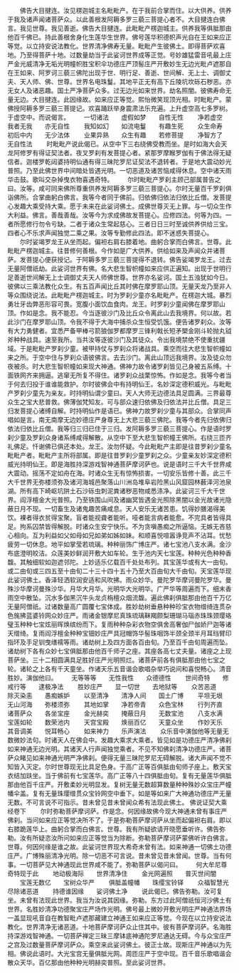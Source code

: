 <!-- { "loadSidebar": true } -->
　　佛告大目揵连。汝见楞迦城主名毗毗产。在于我前合掌而住。以大供养。供养于我及诸声闻诸菩萨众。以此善根发阿耨多罗三藐三菩提心者不。大目揵连白佛言。我见世尊。我见善逝。佛告大目揵连。此毗毗产楞迦城主。供养我等俱胝那由他百千佛已。持此善根舍身化生莲华生世界。佛号莲华积德帜声光自在王如来应正等觉。以立持安说法教化。世界清净佛寿无量。毗毗产生彼佛土。即得菩萨欢喜地。乃至得菩萨十地。过数量劫当于此娑诃世界成等正觉。号妙雄猛雷音吼最上庄严金光威清净无垢光明幢帜胜宝积伞功德庄严顶髻庄严开敷妙生无边光毗卢遮那自在王如来、阿罗诃三藐三佛陀出现于世、明行足、善逝、世间解、无上士、调御丈夫、天人师、佛、世尊。世界名电珠鬘。其地平正无有高下丘陵坑坎砾石秽恶。亦无女人及诸恶趣。国土严净菩萨众多。过无边光如来世界。劫名照闇。彼佛寿命无量无边。大目揵连。此因缘故。如来应正等觉。熙怡微笑现顶光相。时毗毗产。蒙佛授阿耨多罗三藐三菩提记。欢喜踊跃举身震肃法乐充遍。上升虚空高七多罗树。于虚空中。而说偈言。
　　一切诸法　　虚假如梦　　自性无性
　　净若虚空　　我者无我　　亦无自性
　　我知如幻　　如流电鬘　　有趣生死
　　众生命寿　　初后中内　　无少法体
　　业果异熟　　众生有趣　　若修菩提
　　净智方了　　无自性法
　　时毗毗产说此偈已。从空中下三右绕佛受教而坐。是时如海大会天龙阿修罗有得证契法者。夜叉罗刹有发菩提心者。紧那罗摩睺罗伽有于佛法得无疑信者。迦楼罗乾闼婆持明仙通有得三昧陀罗尼证契法不退转者。于是地大震动妙光普照。乃至此佛世界中间暗处皆遇光明。一切恶道及诸苦恼咸得休息。空中诸天雨华击鼓。歌叫交杂掉曳衣物喜遇奇特。
　　尔时毗毗产罗刹主顾己部属普告之曰。汝等。咸可同来佛所尊重供养发阿耨多罗三藐三菩提心。尔时无量百千罗刹俱诣佛所。合掌曲躬白佛言。我等今者同于佛前。归依佛归依法归依比丘僧。发菩提心发趣大乘受持大乘。愿于未来在此娑诃佛土。成佛世尊灭无上罪。与一切众生作大利益。佛言。善哉善哉。汝等今为求成佛故发菩提心。应修四法。何等为四。一者所愿修行勿令亏缺。二者于诸众生常起慈心。三者日日三时至诚供养供给三宝。四者心不乐求声闻独觉二乘之果。汝等专勤修此四法。即不迷惑失菩提心。
　　尔时娑竭罗龙王从坐而起。偏袒右肩右膝着地。曲躬合掌而白佛言。世尊。此毗毗产楞迦城主。往昔修何善根。今作如是广大供养。供给如来及声闻众并诸菩萨。发菩提心便获授记。于阿耨多罗三藐三菩提得不退转。佛告娑竭罗龙王。过去无量阿僧祇劫。此娑诃世界有佛。名大悲生智帜幢如来应供正遍知。出现于世明行足善逝世间解无上士调御丈夫天人师佛世尊。世界亦名娑诃。国土五浊犹如今日。彼佛以三乘法教化众生。有五百声闻比丘其时佛在摩罗耶山顶。无量天龙乃至非人等众围绕说法。此毗毗产楞迦城主。时为罗刹少童亦名毗毗产。在楞迦大城。暴烈勇壮牙齿弊恶形容可畏。宽腹小面饮血食肉。龙王。时罗刹少童闻佛在摩罗耶山顶。作如是念。我不能忍。今当逐彼沙门及比丘众令离此山去我境界。何以故。若此沙门在摩罗耶山顶。令我不得于大海中捕杀众生恒受饥饿。便告诸罗刹众。汝等有大力勇健者。宜悉严备甲棒弓箭狼伽罗都摩罗三锋利戟长短矛槊金刚斗轮抛丸钺斧种种战具。速至我所。当共汝等逐彼沙门及其徒众。令出我境禁绝不使重扰疆域。于是毗毗产罗刹少童。被甲持仗与罗刹众将诸战具。乘空而往大悲生智帜幢如来之所。于空中住与罗刹众语彼佛言。去去沙门。离此山顶远我境界。汝及徒众勿夜被杀。时大悲生智帜幢如来现大神通。佛神力故令诸罗刹皆见己身被五系缚。十面铁网齐来拥逼。逃窜无所复不得住。诸罗刹众战栗惊怖。作如是念。我等今者当于何去归投于谁谁能救护。尔时彼佛会中有持明仙王。名妙深定德积威光。与毗毗产罗刹少童先为亲友。时持明仙谓少童曰。天人大师无边德法具足圆满。三界最尊众生之宝大悲普救。佛薄伽梵知友。可与部众速归依佛及归依法并比丘僧。具足三归发菩提心诸缚自解。时持明仙作是语已。佛神力故罗刹少童与其部众。合掌同声唱如是言。南无南摩无边妙德庄严身尊无上大悲三藐三佛陀。我等今者先归依佛归依法归依比丘僧。我等归三归已住于三归。发阿耨多罗三藐三菩提心。作是语时罗刹少童及罗刹众身诸系缚咸得解散。从空中下至大悲生智帜幢王佛所。右绕三匝齐礼佛足。忏谢佛已俱还本处。龙王。汝勿怀疑。今此毗毗产主即是往昔罗刹少童名毗毗产者。毗毗产主所将部属。即是往昔罗刹少童罗刹之众。少童亲友妙深定德积威光持明仙王。即是海胜持深游戏智神通菩萨摩诃萨也。说是语时三千大千世界咸大震动。摇荡不定如舟在海。时诸众生无有惊怖损害。一切安乐皆修十善。此三千大千世界无弥楼须弥及诸河海城邑聚落山川洲岛堆阜岩险黑山风窟园林薮泽河池泉湖。所有高下崎岖坑阱土石沙砾虫刺泥粪诸秽恶物咸悉涤净。此娑诃三千大千世界。阎浮檀金大光普照。乃至铁围山间及诸幽冥皆遇金光照除黑闇以金光故诸光隐蔽日月不现。一切畜生及诸鬼趣苦痛咸息。天人安乐无诸苦患。饥得妙膳渴得美饮。裸者得衣贫得宝聚。盲者能视聋者能听。哑者能言病者能愈。不完具者皆得具足。拘系囚禁皆得解脱。时诸众生安宁快乐。不为贪嗔愚痴之所逼恼。无嫉无吝慈心相向。互为利益如父如母如兄如弟如姊如妹。和顺喜悦喧嚣诤竞声不沾耳。忧愁疲劳一切休息。地平如掌莹若琉璃。种种丽饰广博庄严。诸七宝池八支水满。金沙布底澄明皎洁。众莲美妙鲜润开敷大如车轮。生于池内天七宝莲。种种光色种种香馥。其触细软如迦遮邻陀。上妙适乐亿载百千处处布列。其宝莲华或有大一由旬。或二由旬或三四五至十由旬二十三十四十五十乃至大百由旬大千由旬。天宝莲华现此娑诃佛土。香泽轻洒软润安适和风吹拂。雨众妙华。曼陀罗华摩诃曼陀罗华。曼殊沙华摩诃曼殊沙华。月华大月华。光明华大光明华。广严华等周遍而下。细末香雨空中散坠。沉水多伽黑沉牛头龙贞栴檀众烟流馥。遍此佛刹俱胝那由他百千万亿无量阿僧祇。过诸数量高广圆覆七宝体成。胜妙劫树垂悬种种珍宝衣物缯绮连贯杂色旄拂蓝婆铃网众妙庄严。雨诸金银摩尼真珠琉璃靺羯颇梨珊瑚马瑙赤珠珠颈璎珞璧玉种种七宝炫丽晖焕缤纷而下。复雨种种杂彩衣物空俱舍高奢伽尸伽娇尸迦等诸天缯绮。复雨阎浮檀金种种宝钿妙庄严具冠帽饰华髻珠咽饰半颈全颈半月耳珰臂印指环及手足钏曳缮襦等雨。诸劫树上及四方面各百由旬。乃至百千由旬周遍而坠。诸劫树下各有众妙七宝俱胝那由他百千师子之座。其座各高七丈夫量。诸座之上现菩萨坐。三十二相圆满具足胜好庄严光明照烂。诸菩萨前各有俱胝那由他七宝之轮。诸轮之上各有千天童坐。作诸天乐五音谐会歌唱杂举巧说间和喜悦畅心。清音胜妙。演伽他曰。
　　无等等等　　无性我性　　众德德性
　　世间奇特　　修戒行等　　逮极净法
　　胜妙庄严　　显一切世　　去地狱等
　　众苦恶道　　除灭染恚　　愚痴嫉妒
　　以至清净　　清净人间　　国土广博
　　平坦无垠　　无山河海　　弥楼须弥
　　其地如掌　　净若帝青　　众色宝林
　　行列齐直　　诸菩萨众　　各坐宝座
　　金光赫奕　　掩蔽日月　　无数宝池
　　八支水满　　宝莲如轮　　数荣池内
　　天宫宝殿　　焕丽百亿　　天童众坐
　　作妙天乐　　其音调美　　悦耳畅心
　　如来神力　　乐声演法
　　众乐音中演伽他等无量无数微妙法句。时诸天人在佛会中。发趣大乘求大乘者。皆见如是功德庄严清净佛刹如来神通无边光明。其诸天人行声闻独觉乘者。不见不知佛刹清净功德庄严。诸菩萨众睹见如来神通光明严净佛刹。便得无量三昧陀罗尼无碍解脱。诸大声闻不觉不知皆入灭定。尔时世尊现无比具足色身。于高广正等百俱胝由旬师子座上。敷天宝衣结加趺坐。当于佛前有七宝莲华。高广正等八十四俱胝由旬。复有无量莲华俱胝那由他百千庄严。开敷柔妙光明显发。复树无量无数超算数量种种殊妙众宝庄严幢幡伞盖。复有无量珠璎缯贯众宝铃网空中垂下。如是等如来广大神通功德庄严无量无数。不可言说不可指示。昔未曾见昔未曾闻众希有法现此佛土。
佛说证契大乘经卷下
　　尔时弥勒菩萨摩诃萨。作是念。何因缘故佛今现大神通未曾有事庄严佛刹。当问如来应正等觉决所不了。于是弥勒菩萨摩诃萨从坐而起偏袒右肩。即以右膝跪莲华上。曲躬合掌而白佛言。世尊。我有所疑欲请开晓愿垂听许。佛告弥勒。汝有所疑恣汝所问如来应正等觉当为除断。弥勒菩萨摩诃萨蒙佛听许白佛言。世尊。何因何缘是谁之故。此娑诃世界现大希奇未曾有法。如来神通一切佛土功德庄严。广博殊丽清净光明。除一切恶不可言说。昔未曾见昔未曾闻。世尊。当有何事。一切菩萨见大神通现此世界咸不能了。弥勒菩萨以偈问曰。
　　何大牟尼尊　　奇特现于此
　　地动极海际　　世界清净住
　　金光网遍照　　普灭世间闇
　　宝莲无数亿　　宝树众华严
　　俱胝盖幢幡　　珠缨宝铃铎
　　众福智慧光　　尽除诸恶道
　　持德谁因缘　　娑诃佛土净
　　说此偈已。佛告弥勒。汝可复坐。未曾有法现此世界。我当为汝说其因缘。弥勒。东方过此阿僧祇恒河沙佛土有世界。名胜妙清净功德聚宝庄严场作光明。佛号最上微妙开敷光明庄严神通法界场一盖显现吼音自在教智毗卢遮那藏建立神通王如来应正等觉。今现在以立持安说法教化。世界清净无诸恶道。十地菩萨摩诃萨众止住其中。彼有菩萨摩诃萨。名海胜持深游戏智神通。一切菩萨禅定三昧三摩钵底神通陀罗尼通达无碍。今与众宝庄严之宫及过数量菩萨摩诃萨众。乘空来此娑诃佛土。彼正士故。现斯庄严神通以为先相。佛说此语时。大光宝宫无量俱胝光网。周匝庄严于空中现。百千音乐歌唱谐会散众天华。百亿那由他种种光明赫奕普照。至此娑诃世界。
